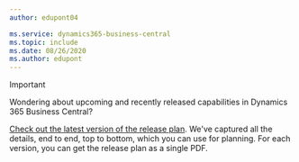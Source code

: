 ```yaml
---
author: edupont04

ms.service: dynamics365-business-central
ms.topic: include
ms.date: 08/26/2020
ms.author: edupont
---
```

> [!IMPORTANT]
>
> Wondering about upcoming and recently released capabilities in Dynamics 365 Business Central?
>
> [Check out the latest version of the release plan](https://go.microsoft.com/fwlink/?linkid=2047422). We've captured all the details, end to end, top to bottom, which you can use for planning. For each version, you can get the release plan as a single PDF.  
